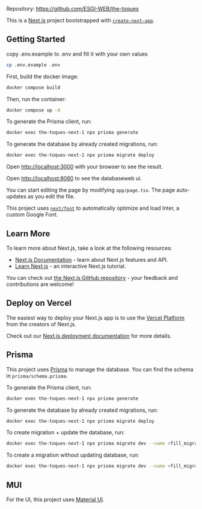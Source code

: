 Repository: https://github.com/ESGI-WEB/the-toques

This is a [Next.js](https://nextjs.org/) project bootstrapped with [`create-next-app`](https://github.com/vercel/next.js/tree/canary/packages/create-next-app).

## Getting Started

copy .env.example to .env and fill it with your own values
```bash
cp .env.example .env
```

First, build the docker image:
```bash
docker compose build
```
    
Then, run the container:
```bash
docker compose up -d
```

To generate the Prisma client, run:
```bash
docker exec the-toques-next-1 npx prisma generate
```

To generate the database by already created migrations, run:
```bash
docker exec the-toques-next-1 npx prisma migrate deploy
```

Open [http://localhost:3000](http://localhost:3000) with your browser to see the result.

Open [http://localhost:8080](http://localhost:8080) to see the databaseweb ui.

You can start editing the page by modifying `app/page.tsx`. The page auto-updates as you edit the file.

This project uses [`next/font`](https://nextjs.org/docs/basic-features/font-optimization) to automatically optimize and load Inter, a custom Google Font.

## Learn More

To learn more about Next.js, take a look at the following resources:

- [Next.js Documentation](https://nextjs.org/docs) - learn about Next.js features and API.
- [Learn Next.js](https://nextjs.org/learn) - an interactive Next.js tutorial.

You can check out [the Next.js GitHub repository](https://github.com/vercel/next.js/) - your feedback and contributions are welcome!

## Deploy on Vercel

The easiest way to deploy your Next.js app is to use the [Vercel Platform](https://vercel.com/new?utm_medium=default-template&filter=next.js&utm_source=create-next-app&utm_campaign=create-next-app-readme) from the creators of Next.js.

Check out our [Next.js deployment documentation](https://nextjs.org/docs/deployment) for more details.

## Prisma

This project uses [Prisma](https://www.prisma.io/) to manage the database. You can find the schema in `prisma/schema.prisma`.

To generate the Prisma client, run:
```bash
docker exec the-toques-next-1 npx prisma generate
```

To generate the database by already created migrations, run:
```bash
docker exec the-toques-next-1 npx prisma migrate deploy
```

To create migration + update the database, run:
```bash
docker exec the-toques-next-1 npx prisma migrate dev --name <fill_migration_name>
```

To create a migration without updating database, run:
```bash
docker exec the-toques-next-1 npx prisma migrate dev --name <fill_migration_name> --create-only
```

## MUI
For the UI, this project uses [Material UI](https://mui.com/).
